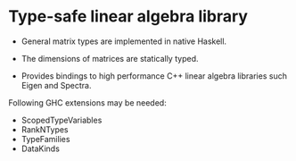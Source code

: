 Type-safe linear algebra library
================================

- General matrix types are implemented in native Haskell.

- The dimensions of matrices are statically typed.

- Provides bindings to high performance C++ linear algebra libraries such Eigen and Spectra.

Following GHC extensions may be needed:

- ScopedTypeVariables
- RankNTypes
- TypeFamilies
- DataKinds